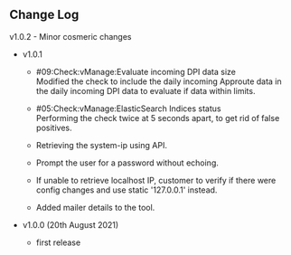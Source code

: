 ## Change Log
  v1.0.2
  	- Minor cosmeric changes
  	
- v1.0.1 
	- #09:Check:vManage:Evaluate incoming DPI data size<br>
		Modified the check to include the daily incoming Approute data in the daily incoming DPI data to evaluate if data within limits.

	- #05:Check:vManage:ElasticSearch Indices status<br>
	 	Performing the check twice at 5 seconds apart, to get rid of false positives.

	- Retrieving the system-ip using API.

	- Prompt the user for a password without echoing.

	- If unable to retrieve localhost IP, customer to verify if there were config changes and use static '127.0.0.1' instead.

	- Added mailer details to the tool.


  
- v1.0.0 (20th August 2021)
    - first release 